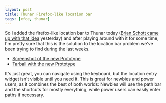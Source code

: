 ```yaml
---
layout: post
title: Thunar Firefox-like location bar
tags: [xfce, thunar]
---
```


So I added the firefox-like location bar to Thunar today (<a href="/2005/03/17/thunar-open-location-ideas">Brian Schott came up with that idea</a> yesterday) and after playing around with it for some time, I'm pretty sure that this is the solution to the location bar problem we've been trying to find during the last weeks.

<ul>
  <li><a href="/images/2005/20050318-thunar-open_location_bar.png">Screenshot of the new Prototype</a></li>
  <li><a href="/files/source/20050318-thunar-open_location_bar.tar.gz">Tarball with the new Prototype</a>
 </li>
</ul>

It's just great, you can navigate using the keyboard, but the location entry widget isn't visible until you need it. This is great for newbies and power users, as it combines the best of both worlds: Newbies will use the path bar and the shortcuts for mostly everything, while power users can easily enter paths if necessary.

